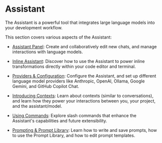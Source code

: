 # Assistant

The Assistant is a powerful tool that integrates large language models into your development workflow.

This section covers various aspects of the Assistant:

- [Assistant Panel](./assistant-panel.md): Create and collaboratively edit new chats, and manage interactions with language models.

- [Inline Assistant](./inline-assistant.md): Discover how to use the Assistant to power inline transformations directly within your code editor and terminal.

- [Providers & Configuration](./configuration.md): Configure the Assistant, and set up different language model providers like Anthropic, OpenAI, Ollama, Google Gemini, and GitHub Copilot Chat.

- [Introducing Contexts](./contexts.md): Learn about contexts (similar to conversations), and learn how they power your interactions between you, your project, and the assistant/model.

- [Using Commands](./commands.md): Explore slash commands that enhance the Assistant's capabilities and future extensibility.

- [Prompting & Prompt Library](./prompting.md): Learn how to write and save prompts, how to use the Prompt Library, and how to edit prompt templates.
